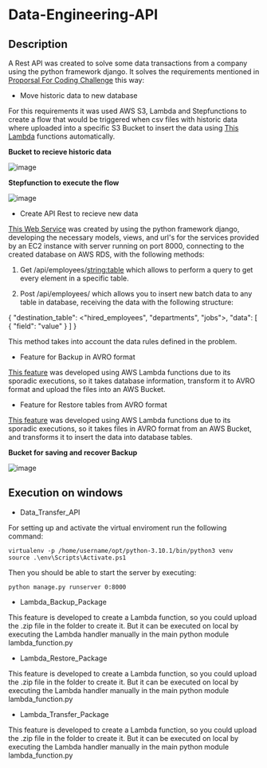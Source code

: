 # Data-Engineering-API

## Description

A Rest API was created to solve some data transactions from a company using the python framework django. It solves the requirements mentioned in [Proporsal For Coding Challenge](https://github.com/eafit-201710143010/Data-Engineering-API/blob/main/Proposal%20for%20coding%20challenge%20(1)%20(4).pdf) this way:

* Move historic data to new database

For this requirements it was used AWS S3, Lambda and Stepfunctions to create a flow that would be triggered when csv files with historic data where uploaded into a specific S3 Bucket to insert the data using [This Lambda](https://github.com/eafit-201710143010/Data-Engineering-API/tree/main/Lambda_Tranfer_Package) functions automatically.

**Bucket to recieve historic data**

![image](https://user-images.githubusercontent.com/30332010/190576367-832b0e19-15a5-4a7c-96cb-f7ef3ef1871d.png)

**Stepfunction to execute the flow**

![image](https://user-images.githubusercontent.com/30332010/190576580-240ec41c-e692-4e3f-afd7-facd3bf37f7c.png)

* Create API Rest to recieve new data

[This Web Service](https://github.com/eafit-201710143010/Data-Engineering-API/tree/main/Data_Tranfer_API) was created by using the python framework django, developing the necessary models, views, and url's for the services provided by an EC2 instance with server running on port 8000, connecting to the created database on AWS RDS, with the following methods:

1. Get /api/employees/<string:table> which allows to perform a query to get every element in a specific table.

2. Post /api/employees/ which allows you to insert new batch data to any table in database, receiving the data with the following structure:

{
  "destination_table": <"hired_employees", "departments", "jobs">,
  "data": \[
    {
      "field": "value"
    }
  \]
}

This method takes into account the data rules defined in the problem.

* Feature for Backup in AVRO format

[This feature](https://github.com/eafit-201710143010/Data-Engineering-API/tree/main/Lambda_Backup_Package) was developed using AWS Lambda functions due to its sporadic executions, so it takes database information, transform it to AVRO format and upload the files into an AWS Bucket.

* Feature for Restore tables from AVRO format

[This feature](https://github.com/eafit-201710143010/Data-Engineering-API/tree/main/Lambda_Restore_Package) was developed using AWS Lambda functions due to its sporadic executions, so it takes files in AVRO format from an AWS Bucket, and transforms it to insert the data into database tables.

**Bucket for saving and recover Backup**

![image](https://user-images.githubusercontent.com/30332010/190580079-f7f24ce7-113d-4dd9-99e6-cb49cea14591.png)

## Execution on windows

* Data_Transfer_API

For setting up and activate the virtual enviroment run the following command:

```
virtualenv -p /home/username/opt/python-3.10.1/bin/python3 venv
source .\env\Scripts\Activate.ps1
```

Then you should be able to start the server by executing:

```
python manage.py runserver 0:8000
```

* Lambda_Backup_Package

This feature is developed to create a Lambda function, so you could upload the .zip file in the folder to create it. But it can be executed on local by executing the Lambda handler manually in the main python module lambda_function.py

* Lambda_Restore_Package

This feature is developed to create a Lambda function, so you could upload the .zip file in the folder to create it. But it can be executed on local by executing the Lambda handler manually in the main python module lambda_function.py

* Lambda_Transfer_Package

This feature is developed to create a Lambda function, so you could upload the .zip file in the folder to create it. But it can be executed on local by executing the Lambda handler manually in the main python module lambda_function.py
